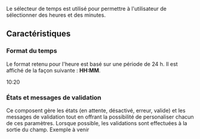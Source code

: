 Le sélecteur de temps est utilisé pour permettre à l'utilisateur de sélectionner des heures et des minutes.

## Caractéristiques

### Format du temps
Le format retenu pour l'heure est basé sur une période de 24 h. Il est affiché de la façon suivante&nbsp;: **HH:MM**.
<m-panel class="m-u--margin-top">
    <p>10:20</p>
</m-panel>

### États et messages de validation
Ce composent gère les états (en attente, désactivé, erreur, valide) et les messages de validation tout en offrant la possibilité de personaliser chacun de ces paramètres. Lorsque possible, les validations sont effectuées à la sortie du champ.
<m-message class="m-u--margin-top" skin="light" state="information">Exemple à venir</m-message>